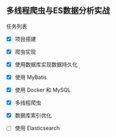 ## 多线程爬虫与ES数据分析实战

任务列表

- [x] 项目搭建
- [x] 爬虫实现
- [x] 使用数据库实现数据持久化
- [x] 使用 MyBatis
- [x] 使用 Docker 和 MySQL
- [x] 多线程爬虫
- [x] 数据库索引优化
- [ ] 使用 Elasticsearch

